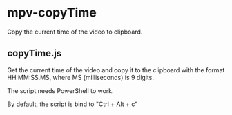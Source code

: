 # mpv-copyTime
Copy the current time of the video to clipboard.


## copyTime.js
Get the current time of the video and copy it to the clipboard with the format HH:MM:SS.MS, where MS (milliseconds) is 9 digits.

The script needs PowerShell to work.

By default, the script is bind to "Ctrl + Alt + c"
